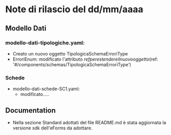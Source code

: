 # Note di rilascio del dd/mm/aaaa



## Modello Dati

### modello-dati-tipologiche.yaml:
  * Creato un nuovo oggetto TipologicaSchemaErroriType
  * ErroriEnum: modificato l'attributo $ref per estendere il nuovo oggetto ($ref: '#/components/schemas/TipologicaSchemaErroriType')
    
### Schede

* modello-dati-schede-SC1.yaml:
  * modificato.....

## Documentation

* Nella sezione Standard adottati del file README.md è stata aggiornata la versione sdk dell'eForms da adottare.
